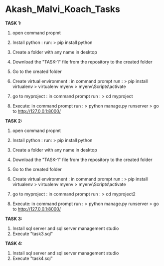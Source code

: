 # Akash_Malvi_Koach_Tasks

**TASK 1:**

1. open command propmt
2. Install python :
    run:
         > pip install python

3. Create a folder with any name in desktop
4. Download the "TASK-1" file from the repository to the created folder
5. Go to the created folder
6. Create virtual environment : 
    in command prompt 
    run :
         > pip install virtualenv 
         > virtualenv myenv
         > myenv\Scripts\activate
         
6. go to myproject : 
    in command prompt 
    run :
        > cd myproject
7. Execute: 
    in command prompt 
    run :
         > python manage.py runserver
         > go to http://127.0.0.1:8000/


**TASK 2:**


1. open command propmt
2. Install python :
    run:
         > pip install python

3. Create a folder with any name in desktop
4. Download the "TASK-1" file from the repository to the created folder
5. Go to the created folder
5. Create virtual environment : 
    in command prompt 
    run :
         > pip install virtualenv 
         > virtualenv myenv
         > myenv\Scripts\activate 
         
6. go to myproject : 
    in command prompt 
    run :
        > cd myproject2
7. Execute: 
    in command prompt 
    run :
         > python manage.py runserver
         > go to http://127.0.0.1:8000/

**TASK 3:**

1. Install sql server and sql server management studio
2. Execute "task3.sql"


**TASK 4:**

1. Install sql server and sql server management studio
2. Execute "task4.sql"
